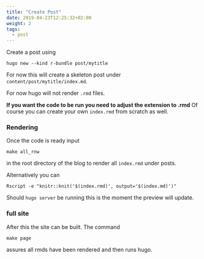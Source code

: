 ```yaml
---
title: "Create Post"
date: 2019-04-23T12:25:32+02:00
weight: 2
tags:
  - post
---
```


Create a post using 

```
hugo new --kind r-bundle post/mytitle
```

For now this will create a skeleton post under `content/post/mytitle/index.md`.

For now hugo will not render `.rmd` files.

**If you want the code to be run you need to adjust the extension to .rmd**
Of course you can create your own `index.rmd` from scratch as well.

<!--more-->

### Rendering

Once the code is ready input
``` 
make all_rnw
```
in the root directory of the blog
to render all `index.rmd` under posts.

Alternatively you can 
```
Rscript -e "knitr::knit('$(index.rmd)', output='$(index.md)')"
```

Should `hugo server` be running this is the moment the preview will update.


### full site

After this the site can be built.
The command 
```
make page
```
assures all rmds have been rendered and then runs hugo.

